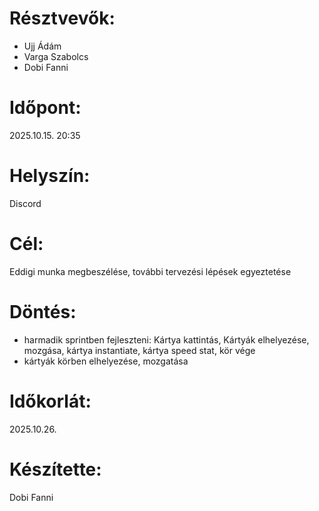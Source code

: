 # Résztvevők:
- Ujj Ádám
- Varga Szabolcs
- Dobi Fanni

# Időpont:
2025.10.15. 20:35

# Helyszín:
Discord

# Cél:
Eddigi munka megbeszélése, további tervezési lépések egyeztetése

# Döntés:
- harmadik sprintben fejleszteni: Kártya kattintás, Kártyák elhelyezése, mozgása, kártya instantiate, kártya speed stat, kör vége
- kártyák körben elhelyezése, mozgatása

# Időkorlát:
2025.10.26.

# Készítette:
Dobi Fanni